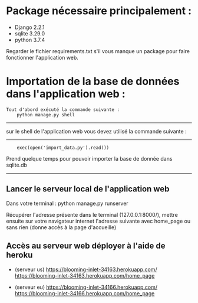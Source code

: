 # Package nécessaire principalement : 
	
* Django 2.2.1	
* sqlite 3.29.0
* python 3.7.4

Regarder le fichier requirements.txt s'il vous manque un package pour faire fonctionner l'application web. 



# Importation de la base de données dans l'application web :

	Tout d'abord exécuté la commande suivante :
		python manage.py shell 
***

sur le shell de l'application web vous devez utilisé la commande suivante :

***
		exec(open('import_data.py').read())
Prend quelque temps pour pouvoir importer la base de donnée dans sqlite.db

*** 

## Lancer le serveur local de l'application web 

Dans votre terminal :
		python manage.py runserver

Récupérer l'adresse présente dans le terminal (127.0.0.1:8000/), mettre ensuite sur votre navigateur internet l'adresse suivante avec home_page ou sans rien (donne accès à la page d'accueille)

## Accès au serveur web déployer à l'aide de heroku 

* (serveur us) 
		https://blooming-inlet-34163.herokuapp.com/
		https://blooming-inlet-34163.herokuapp.com/home_page

* (serveur eu) 
		https://blooming-inlet-34166.herokuapp.com/
		https://blooming-inlet-34166.herokuapp.com/home_page
